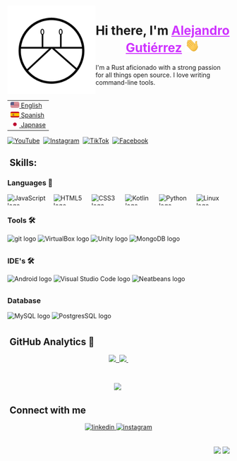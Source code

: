 <img align="left" src="img/logo_.png" height="200" width="200">

<table align="right">
 <tr><td><a href="README.md"><img src="img/flag-eu.png" height="13" width="20" style="border-radius: 3px"> English</a></td></tr>
 <tr><td><a href="README_sp.md"><img src="img/flag-spain.png" height="13" width="20" style="border-radius: 3px"> Spanish</a></td></tr>
 <tr><td><a href="README_jp.md"><img src="img/flag-japon.png" height="13" width="20" style="border-radius: 3px"> Japnase</a></td></tr>
</table>

<div id="user-content-toc">
 <ul align="center" style="list-style: none;">
    <summary>
      <h1 align="center">Hi there, I'm 
       <a href="https://www.kangris.dev/" target="_blank" style="color: #ce33ff ">Alejandro Gutiérrez</a>
       <img src="https://raw.githubusercontent.com/ABSphreak/ABSphreak/master/gifs/Hi.gif" height="32"/>
      </h1>
    </summary>
 </ul>
</div>


I'm a Rust aficionado with a strong passion for all things open source. I love writing command-line tools.

[![YouTube](https://img.shields.io/badge/YouTube-%23FF0000.svg?style=flat-square&logo=YouTube&logoColor=white)](https://www.youtube.com/@kangris)&nbsp;
[![Instagram](https://img.shields.io/badge/Instagram-%23E4405F.svg?style=flat-square&logo=Instagram&logoColor=white)](https://www.instagram.com/kangr1s/)&nbsp;
[![TikTok](https://img.shields.io/badge/TikTok-%23000000.svg?style=flat-square&logo=TikTok&logoColor=white)](https://www.tiktok.com/@kangr1s)&nbsp;
[![Facebook](https://img.shields.io/badge/facebook-%232E87FB.svg?&style=flat-square&logo=facebook&logoColor=white )](https://www.facebook.com/alejogutierrezlopez/)&nbsp;

## &nbsp;Skills:
### Languages 📙
<div style="display:flex;">
 <img src="https://img.shields.io/badge/JavaScript-282C34?logo=javascript&logoColor=F7DF1E" alt="JavaScript logo" title="JavaScript" height="25" />&nbsp;
 <img src="https://img.shields.io/badge/HTML5-282C34?logo=html5&logoColor=E34F26" alt="HTML5 logo" title="HTML5" height="25" />&nbsp;
 <img src="https://img.shields.io/badge/CSS3-282C34?logo=css3&logoColor=1572B6" alt="CSS3 logo" title="CSS3" height="25" />&nbsp;
 <img src="https://img.shields.io/badge/Kotlin-282C34?logo=kotlin" alt="Kotlin logo" title="Kotlin" height="25" />&nbsp;
 <img src="https://img.shields.io/badge/Python-282C34?logo=python" alt="Python logo" title="Python" height="25" />&nbsp;
 <img src="https://img.shields.io/badge/Linux-282C34?logo=linux" alt="Linux logo" title="Linux" height="25" />&nbsp;
</div>

### Tools 🛠️
<div style="display:flex;">
 <img src="https://img.shields.io/badge/git-282C34?logo=git&logoColor=F05032" alt="git logo" title="git" height="25" />&nbsp;
 <img src="https://img.shields.io/badge/VirtualBox-282C34?logo=virtualbox&logoColor=007ACC" alt="VirtualBox logo" title="VirtualBox" height="25" />&nbsp;
 <img src="https://img.shields.io/badge/Unity-282C34?logo=unity" alt="Unity logo" title="Unity" height="25" />&nbsp;
 <img src="https://img.shields.io/badge/MongoDB-282C34?logo=mongodb" alt="MongoDB logo" title="MongoDB" height="25" />&nbsp;
</div>

### IDE's 🛠️
<div style="display:flex;">
 <img src="https://img.shields.io/badge/Android%20Studio-282C34?logo=android&logoColor=3DDC84" alt="Android logo" title="Android" height="25" />&nbsp;
 <img src="https://img.shields.io/badge/VS%20Code-282C34?logo=&logoColor=007ACC" alt="Visual Studio Code logo" title="Visual Studio Code" height="25" />&nbsp;
 <img src="https://img.shields.io/badge/NeatBeans%20IDE-282C34?logo=apachenetbeanside" alt="Neatbeans logo" title="NeatBeans IDE" height="25" />&nbsp;
</div>

### Database
<div style="display:flex;">
 <img src="https://img.shields.io/badge/MySQL-282C34?logo=mysql" alt="MySQL logo" title="MySQL" height="25" />&nbsp;
 <img src="https://img.shields.io/badge/MySQL-282C34?logo=postgresql" alt="PostgresSQL logo" title="PostgresSQL" height="25" />&nbsp;
</div>

## &nbsp;GitHub Analytics 🚀
<p align="center">
 <a href="https://github.com/Kangr1s">
   <img height="170em" src="https://github-readme-stats-eight-theta.vercel.app/api?username=Kangr1s&show_icons=true&theme=algolia&include_all_commits=true&count_private=true"/>&nbsp;
   <img height="170em" src="https://github-readme-stats-eight-theta.vercel.app/api/top-langs/?username=Kangr1s&layout=compact&langs_count=8&theme=algolia"/>&nbsp; 
 </a>
</p>

<br>

<p align="center">
 <img src="https://github-profile-trophy.vercel.app/?username=Kangr1s"/>&nbsp;
</p>

## &nbsp;Connect with me  
<div align="center">
    <a href="https://www.linkedin.com/in/alejandro-gutiérrez-lópez-984b79268/" target="_blank">
        <img src=https://img.shields.io/badge/linkedin-%231E77B5.svg?&style=for-the-badge&logo=linkedin&logoColor=white alt=linkedin style="margin-bottom: 5px;" />
    </a>  
    <a href="mailto:bagl03122004@gmail.com" target="_blank">
        <img src=https://img.shields.io/badge/Gmail-D14836?style=for-the-badge&logo=gmail&logoColor=white alt=instagram style="margin-bottom: 5px;" />
    </a>
</div>  

<br>

<p align="right">
    <img src="https://komarev.com/ghpvc/?username=Kangr1s&style=plastic&color=blueviolet&label=Views"><img>
    <img src="https://badges.pufler.dev/visits/Kangr1s/Kangr1s?color=blueviolet&logo=github" />
</p>
